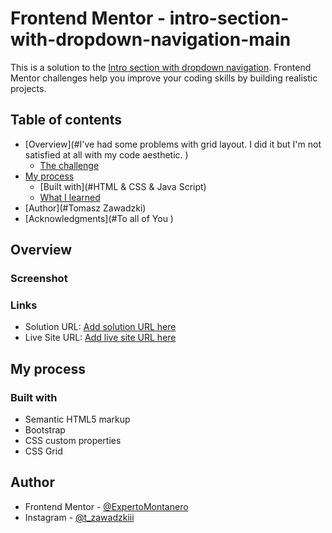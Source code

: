 # Frontend Mentor - intro-section-with-dropdown-navigation-main

This is a solution to the [Intro section with dropdown navigation](https://www.frontendmentor.io/challenges/intro-section-with-dropdown-navigation-ryaPetHE5/hub). Frontend Mentor challenges help you improve your coding skills by building realistic projects. 

## Table of contents

- [Overview](#I've had some problems with grid layout. I did it but I'm not satisfied at all with my code aesthetic. )
  - [The challenge](#intro-section-with-dropdown-navigation-main)
- [My process](#:>)
  - [Built with](#HTML & CSS & Java Script)
  - [What I learned](#grid-layouts)
- [Author](#Tomasz Zawadzki)
- [Acknowledgments](#To all of You )


## Overview

### Screenshot



### Links

- Solution URL: [Add solution URL here](https://your-solution-url.com)
- Live Site URL: [Add live site URL here](https://your-live-site-url.com)

## My process

### Built with

- Semantic HTML5 markup
- Bootstrap
- CSS custom properties
- CSS Grid

## Author

- Frontend Mentor - [@ExpertoMontanero](https://www.frontendmentor.io/profile/ExpertoMontanero)
- Instagram - [@t_zawadzkiii](https://www.instagram.com/t_zawadzkiii/)
